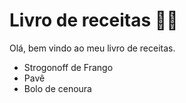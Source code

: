 # Livro de receitas :man_cook:

Olá, bem vindo ao meu livro de receitas.

- Strogonoff de Frango
- Pavê
- Bolo de cenoura
